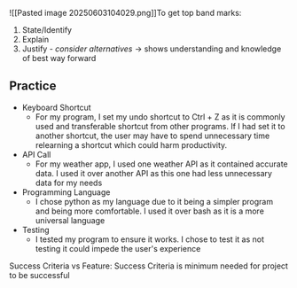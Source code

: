 ![[Pasted image 20250603104029.png]]To get top band marks:
1) State/Identify
2) Explain
3) Justify - *consider alternatives* -> shows understanding and knowledge of best way forward
## Practice
- Keyboard Shortcut
	- For my program, I set my undo shortcut to Ctrl + Z as it is commonly used and transferable shortcut from other programs. If I had set it to another shortcut, the user may have to spend unnecessary time relearning a shortcut which could harm productivity.
- API Call
	- For my weather app, I used one weather API as it contained accurate data. I used it over another API as this one had less unnecessary data for my needs
- Programming Language
	- I chose python as my language due to it being a simpler program and being more comfortable. I used it over bash as it is a more universal language 
- Testing
	- I tested my program to ensure it works. I chose to test it as not testing it could impede the user's experience

Success Criteria vs Feature:
	Success Criteria is minimum needed for project to be successful